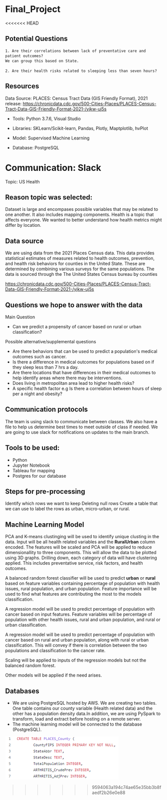 # Final_Project

<<<<<<< HEAD
## Potential Questions

	1. Are their correlations between lack of preventative care and patient outcomes? 
	We can group this based on State.
 
	2. Are their health risks related to sleeping less than seven hours?

## Resources

Data Source: PLACES: Census Tract Data (GIS Friendly Format), 2021 release: https://chronicdata.cdc.gov/500-Cities-Places/PLACES-Census-Tract-Data-GIS-Friendly-Format-2021-/yjkw-uj5s

- Tools: Python 3.7.6, Visual Studio

- Libraries: SKLearn/Scikit-learn, Pandas, Plotly, Maptplotlib, hvPlot

- Model: Supervised Machine Learning

- Database: PostgreSQL

Communication: Slack
=======
Topic: US Health

## Reason topic was selected:
Dataset is large and encompases possible variables that may be related to one another.  It also includes mapping components.  Health is a topic that affects everyone.  We wanted to better understand how health metrics might differ by location.

## Data source
We are using data from the 2021 Places Census data.  This data provides statistical estimates of measures related to health outcomes, prevention, and health risk behaviors for counties in the United State.  These are determined by combining various surveys for the same populations. 
The data is sourced through the The United States Census bureau by counties

https://chronicdata.cdc.gov/500-Cities-Places/PLACES-Census-Tract-Data-GIS-Friendly-Format-2021-/yjkw-uj5s

## Questions we hope to answer with the data
Main Question
- Can we predict a propensity of cancer based on rural or urban classification?

Possible alternative/supplemental questions
- Are there behaviors that can be used to predict a population's medical outcomes such as cancer.
- Is there a difference in medical outcomes for populations based on if they sleep less than 7 hrs a day.
- Are there locations that have differences in their medical outcomes to help identify areas where there may be interventions.
- Does living in metropolitan area lead to higher health risks?
- A specific health factor e.g Is there a correlation between hours of sleep per a night and obesity?


## Communication protocols
The team is using slack to communicate between classes.  We also have a file to help us determine best times to meet outside of class if needed.  We are going to use slack for notifications on updates to the main branch.

## Tools to be used:
- Python
- Jupyter Notebook
- Tableau for mapping
- Postgres for our database

## Steps for pre-processing
Identify which rows we want to keep
Deleting null rows
Create a table that we can use to label the rows as urban, micro-urban, or rural.


## Machine Learning Model

PCA and K-means clustinging will be used to identify unique clusting in the data. Input will be all health related variables and the **RuralUrban** column encoded. The features will be scaled and PCA will be applied to reduce dimensionallity to three components. This will allow the data to be plotted using 3D graphs. Drilling down, each category of data will have clustering applied. This includes preventative service, risk factors, and health outcomes.

A balanced random forest classifier will be used to predict **urban** or **rural** based on feature variables containing percentage of population with health issues, rural population, and urban population. Feature importance will be used to find what features are contributing the most to the models classification. 

A regression model will be used to predict percentage of population with cancer based on input features. Feature variables will be percentage of population with other health issues, rural and urban population, and rural or urban classification.

A regression model will be used to predict percentage of population with cancer based on rural and urban population, along with rural or urban classification. This will convey if there is correlation between the two populations and classification to the cancer rate.

Scaling will be applied to inputs of the regression models but not the balanced random forest.

Other models will be applied if the need arises. 

## Databases

- We are using PostgreSQL hosted by AWS. We are creating two tables. One table contains our county variable (Health related data) and the other has a population density data.In addition, we are using PySpark to transform, load and extract before hosting on a remote server.
- The machine learning model will be connected to the database (PostgreSQL).

![PostgreSQL Schema](images/Schema.png)

>>>>>>> 9594063a194c74ae65e35bb3b8faedf2b26e0e88

